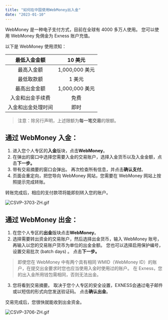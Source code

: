 ```yaml
---
title: "如何在中国使用WebMoney出入金"
date: "2023-01-10"
---
```


<Ads></Ads> 

WebMoney 是一种电子支付方式，目前在全球有 4000 多万人使用。 您可以使用 WebMoney 免佣金为 Exness 账户充值。

以下是 WebMoney 使用须知：

| 最低入金金额    | 10 美元        |
|:---------:|:------------:|
| 最高入金额     | 1,000,000 美元 |
| 最低取款额     | 1 美元         |
| 最高出金金额    | 1,000,000 美元 |
| 入金和出金手续费  | 免费           |
| 入金和出金处理时间 | 即时           |


> 注意：除另行声明，上述限额为**每一笔交易**的限额。

## **通过 WebMoney 入金**：

1. 进入您个人专区的**入金**版块，点击**WebMoney**。
2. 在弹出的窗口中选择您需要入金的交易账户，选择入金货币以及入金金额，点击**下一步。**
3. 带有交易摘要的窗口会弹出。 再次检查所有信息，并点击**确认支付**。
4. 页面会重定向，把您导向 WebMoney 网站，您需要在 WebMoney 网站上按照提示完成转账。

转账完成后，相应的支付款项将能即刻转入您的账户。

![CSVP-3703-ZH.gif](https://testingcf.jsdelivr.net/gh/jarlin8/OSS@main/exhelp/CSVP-3703-ZH.gif)

## **通过 WebMoney 出金**：

1. 在您个人专区的**出金**版块点击**WebMoney**。
2. 选择需要转出资金的交易账户，然后选择出金货币，输入 WebMoney 账号， 再输入以您的交易账户货币为单位的出金金额。 您也可以选择启用保护编号，设置交易批次 (batch days) 。 点击**下一步。**

> 即使您在 WebMoney 中有两个具有相同 WMID（WebMoney ID）的账户，在提交出金要求时您也应当使用入金时使用过的账户。 在 Exness，您的出入金所用钱包需相同，否则无法出金。

3. 您将看到交易摘要。 取决于您个人专区的安全设置，EXNESS会通过电子邮件或以短信的形式向您发送验证码。 点击**确认出金**。

交易完成后，您很快就能收到出金资金。

![CSVP-3706-ZH.gif](https://testingcf.jsdelivr.net/gh/jarlin8/OSS@main/exhelp/CSVP-3706-ZH.gif)
